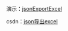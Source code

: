 演示：[jsonExportExcel](https://jx915.github.io/wheels/jsonExportExcel/)

csdn：[json导出excel](https://blog.csdn.net/jx950915/article/details/80926376)

